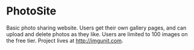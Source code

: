 PhotoSite
=========

Basic photo sharing website. Users get their own gallery pages, and can upload and delete photos as they like. Users are limited to 100 images on the free tier. Project lives at http://imgunit.com.
